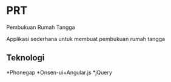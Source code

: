 # PRT
Pembukuan Rumah Tangga

Applikasi sederhana untuk membuat pembukuan rumah tangga

Teknologi
----
*Phonegap
*Onsen-ui+Angular.js
*jQuery
